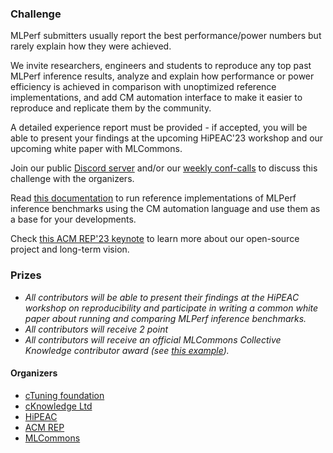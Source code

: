 ### Challenge

MLPerf submitters usually report the best performance/power numbers but rarely explain how they were achieved.

We invite researchers, engineers and students to reproduce any top past MLPerf inference results,
analyze and explain how performance or power efficiency is achieved in comparison with unoptimized
reference implementations, and add CM automation interface to make it easier to reproduce and replicate
them by the community. 

A detailed experience report must be provided - if accepted, you will be able to present your findings 
at the upcoming HiPEAC'23 workshop and our upcoming white paper with MLCommons.

Join our public [Discord server](https://discord.gg/JjWNWXKxwT) and/or
our [weekly conf-calls](https://docs.google.com/document/d/1zMNK1m_LhWm6jimZK6YE05hu4VH9usdbKJ3nBy-ZPAw/edit)
to discuss this challenge with the organizers.

Read [this documentation](https://github.com/mlcommons/ck/blob/master/docs/mlperf/inference/README.md) 
to run reference implementations of MLPerf inference benchmarks 
using the CM automation language and use them as a base for your developments.

Check [this ACM REP'23 keynote](https://doi.org/10.5281/zenodo.8105339) to learn more about our open-source project and long-term vision.

### Prizes

* *All contributors will be able to present their findings at the HiPEAC workshop on reproducibility and participate in writing a common white paper about running and comparing MLPerf inference benchmarks.*
* *All contributors will receive 2 point*
* *All contributors will receive an official MLCommons Collective Knowledge contributor award (see [this example](https://ctuning.org/awards/ck-award-202307-zhu.pdf)).*


#### Organizers

* [cTuning foundation](https://cTuning.org)
* [cKnowledge Ltd](https://cKnowledge.org)
* [HiPEAC](https://hipeac.net)
* [ACM REP](https://acm-rep.github.io)
* [MLCommons](https://mlcommons.org)
